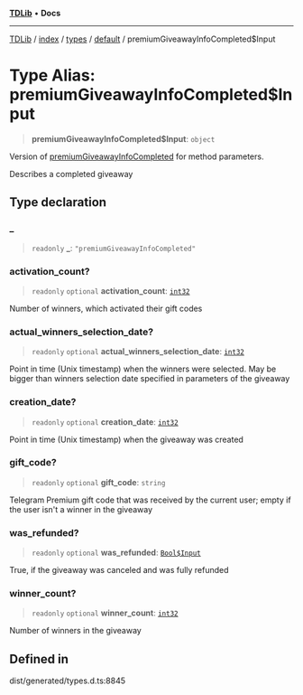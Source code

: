[**TDLib**](../../../../../../README.md) • **Docs**

***

[TDLib](../../../../../../modules.md) / [index](../../../../../README.md) / [types](../../../README.md) / [default](../README.md) / premiumGiveawayInfoCompleted$Input

# Type Alias: premiumGiveawayInfoCompleted$Input

> **premiumGiveawayInfoCompleted$Input**: `object`

Version of [premiumGiveawayInfoCompleted](premiumGiveawayInfoCompleted.md) for method parameters.

Describes a completed giveaway

## Type declaration

### \_

> `readonly` **\_**: `"premiumGiveawayInfoCompleted"`

### activation\_count?

> `readonly` `optional` **activation\_count**: [`int32`](int32-1.md)

Number of winners, which activated their gift codes

### actual\_winners\_selection\_date?

> `readonly` `optional` **actual\_winners\_selection\_date**: [`int32`](int32-1.md)

Point in time (Unix timestamp) when the winners were selected. May be bigger than winners selection date specified in parameters of the giveaway

### creation\_date?

> `readonly` `optional` **creation\_date**: [`int32`](int32-1.md)

Point in time (Unix timestamp) when the giveaway was created

### gift\_code?

> `readonly` `optional` **gift\_code**: `string`

Telegram Premium gift code that was received by the current user; empty if the user isn't a winner in the giveaway

### was\_refunded?

> `readonly` `optional` **was\_refunded**: [`Bool$Input`](Bool$Input.md)

True, if the giveaway was canceled and was fully refunded

### winner\_count?

> `readonly` `optional` **winner\_count**: [`int32`](int32-1.md)

Number of winners in the giveaway

## Defined in

dist/generated/types.d.ts:8845
